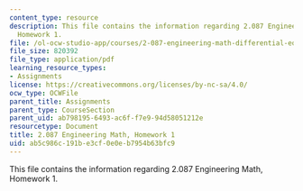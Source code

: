 ```yaml
---
content_type: resource
description: This file contains the information regarding 2.087 Engineering Math,
  Homework 1.
file: /ol-ocw-studio-app/courses/2-087-engineering-math-differential-equations-and-linear-algebra-fall-2014/ab5c986c191be3cf0e0eb7954b63bfc9_MIT2_087F14_Homework1.pdf
file_size: 820392
file_type: application/pdf
learning_resource_types:
- Assignments
license: https://creativecommons.org/licenses/by-nc-sa/4.0/
ocw_type: OCWFile
parent_title: Assignments
parent_type: CourseSection
parent_uid: ab798195-6493-ac6f-f7e9-94d58051212e
resourcetype: Document
title: 2.087 Engineering Math, Homework 1
uid: ab5c986c-191b-e3cf-0e0e-b7954b63bfc9
---
```

This file contains the information regarding 2.087 Engineering Math, Homework 1.